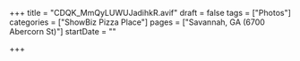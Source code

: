 +++
title = "CDQK_MmQyLUWUJadihkR.avif"
draft = false
tags = ["Photos"]
categories = ["ShowBiz Pizza Place"]
pages = ["Savannah, GA (6700 Abercorn St)"]
startDate = ""

+++
